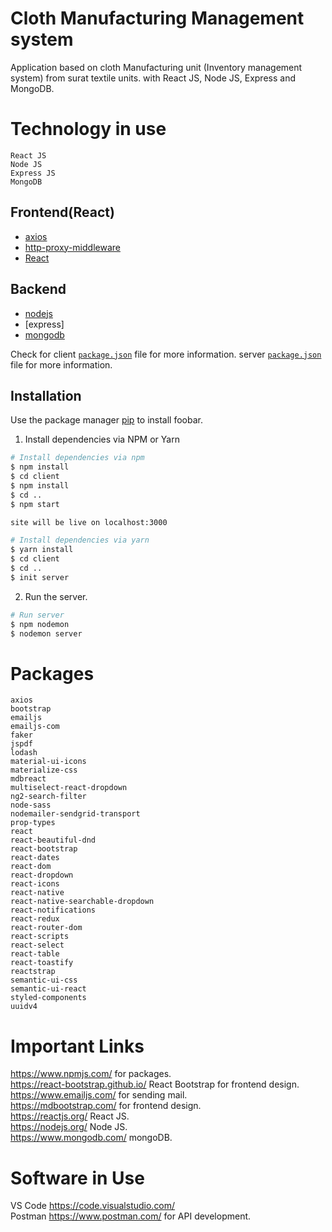 # Cloth Manufacturing Management system
Application based on cloth Manufacturing unit (Inventory management system) from surat textile units. with React JS, Node JS, Express and MongoDB.

# Technology in use
    React JS
    Node JS
    Express JS
    MongoDB 

## Frontend(React)

- [axios](https://github.com/axios/axios)
- [http-proxy-middleware](https://www.npmjs.com/package/http-proxy-middleware)
- [React](https://reactjs.org/)
## Backend

- [nodejs](https://nodejs.org/en/)
- [express]
- [mongodb](https://www.mongodb.com/)

Check for client [`package.json`](https://github.com/kkpatel2000/Inventory-Management-MERN/blob/master/Client/package%20.json) file for more information.
server [`package.json`](https://github.com/kkpatel2000/Inventory-Management-MERN/blob/master/Server/package%20.json) file for more information.

## Installation

Use the package manager [pip](https://pip.pypa.io/en/stable/) to install foobar.

1. Install dependencies via NPM or Yarn

```bash
# Install dependencies via npm
$ npm install
$ cd client
$ npm install
$ cd ..
$ npm start

site will be live on localhost:3000

# Install dependencies via yarn
$ yarn install
$ cd client
$ cd ..
$ init server
```

2. Run the server.

```bash
# Run server
$ npm nodemon
$ nodemon server
```


# Packages 

    axios
    bootstrap
    emailjs
    emailjs-com
    faker
    jspdf
    lodash
    material-ui-icons
    materialize-css
    mdbreact
    multiselect-react-dropdown
    ng2-search-filter
    node-sass
    nodemailer-sendgrid-transport
    prop-types
    react
    react-beautiful-dnd
    react-bootstrap
    react-dates
    react-dom
    react-dropdown 
    react-icons
    react-native
    react-native-searchable-dropdown 
    react-notifications 
    react-redux
    react-router-dom
    react-scripts
    react-select
    react-table
    react-toastify
    reactstrap
    semantic-ui-css
    semantic-ui-react
    styled-components
    uuidv4

# Important Links
    
https://www.npmjs.com/  for packages.                                                                       
https://react-bootstrap.github.io/  React Bootstrap for frontend design.                                                 
https://www.emailjs.com/  for sending mail.                                                                                 
https://mdbootstrap.com/ for frontend design.                                           
https://reactjs.org/   React JS.                                                             
https://nodejs.org/    Node JS.                                                                
https://www.mongodb.com/  mongoDB.

# Software in Use

VS Code  https://code.visualstudio.com/                                                          
Postman  https://www.postman.com/   for API development.
